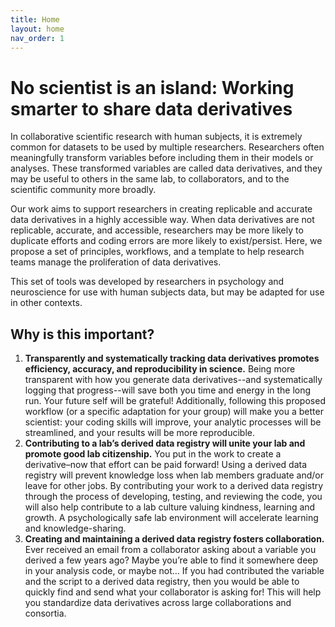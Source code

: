 ```yaml
---
title: Home
layout: home
nav_order: 1
---
```


# No scientist is an island: Working smarter to share data derivatives
In collaborative scientific research with human subjects, it is extremely common for datasets to be used by multiple researchers. Researchers often meaningfully transform variables before including them in their models or analyses. These transformed variables are called data derivatives, and they may be useful to others in the same lab, to collaborators, and to the scientific community more broadly. 

Our work aims to support researchers in creating replicable and accurate data derivatives in a highly accessible way. When data derivatives are not replicable, accurate, and accessible, researchers may be more likely to duplicate efforts and coding errors are more likely to exist/persist. Here, we propose a set of principles, workflows, and a template to help research teams manage the proliferation of data derivatives. 

This set of tools was developed by researchers in psychology and neuroscience for use with human subjects data, but may be adapted for use in other contexts. 


## Why is this important? 
1. **Transparently and systematically tracking data derivatives promotes efficiency, accuracy, and reproducibility in science.** Being more transparent with how you generate data derivatives--and systematically logging that progress--will save both you time and energy in the long run. Your future self will be grateful! Additionally, following this proposed workflow (or a specific adaptation for your group) will make you a better scientist: your coding skills will improve, your analytic processes will be streamlined, and your results will be more reproducible.  
2. **Contributing to a lab’s derived data registry will unite your lab and promote good lab citizenship.** You put in the work to create a derivative–now that effort can be paid forward! Using a derived data registry will prevent knowledge loss when lab members graduate and/or leave for other jobs. By contributing your work to a derived data registry through the process of developing, testing, and reviewing the code, you will also help contribute to a lab culture valuing kindness, learning and growth. A psychologically safe lab environment will accelerate learning and knowledge-sharing.  
3. **Creating and maintaining a derived data registry fosters collaboration.** Ever received an email from a collaborator asking about a variable you derived a few years ago? Maybe you’re able to find it somewhere deep in your analysis code, or maybe not… If you had contributed the variable and the script to a derived data registry, then you would be able to quickly find and send what your collaborator is asking for! This will help you standardize data derivatives across large collaborations and consortia. 

